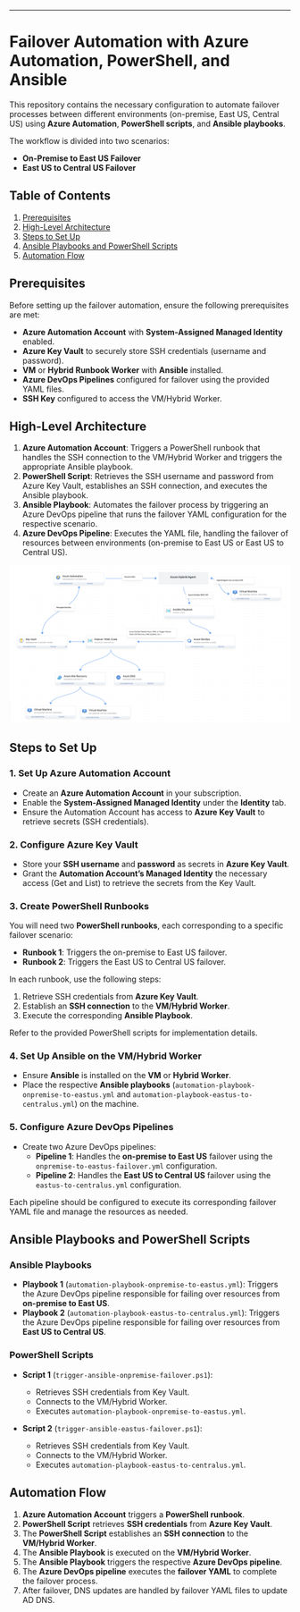 ---

# Failover Automation with Azure Automation, PowerShell, and Ansible

This repository contains the necessary configuration to automate failover processes between different environments (on-premise, East US, Central US) using **Azure Automation**, **PowerShell scripts**, and **Ansible playbooks**.

The workflow is divided into two scenarios:

- **On-Premise to East US Failover**
- **East US to Central US Failover**

## Table of Contents

1. [Prerequisites](#prerequisites)
2. [High-Level Architecture](#high-level-architecture)
3. [Steps to Set Up](#steps-to-set-up)
4. [Ansible Playbooks and PowerShell Scripts](#ansible-playbooks-and-powershell-scripts)
5. [Automation Flow](#automation-flow)

## Prerequisites

Before setting up the failover automation, ensure the following prerequisites are met:

- **Azure Automation Account** with **System-Assigned Managed Identity** enabled.
- **Azure Key Vault** to securely store SSH credentials (username and password).
- **VM** or **Hybrid Runbook Worker** with **Ansible** installed.
- **Azure DevOps Pipelines** configured for failover using the provided YAML files.
- **SSH Key** configured to access the VM/Hybrid Worker.

## High-Level Architecture

1. **Azure Automation Account**: Triggers a PowerShell runbook that handles the SSH connection to the VM/Hybrid Worker and triggers the appropriate Ansible playbook.
2. **PowerShell Script**: Retrieves the SSH username and password from Azure Key Vault, establishes an SSH connection, and executes the Ansible playbook.
3. **Ansible Playbook**: Automates the failover process by triggering an Azure DevOps pipeline that runs the failover YAML configuration for the respective scenario.
4. **Azure DevOps Pipeline**: Executes the YAML file, handling the failover of resources between environments (on-premise to East US or East US to Central US).

![High-Level Architecture Diagram](images/architecture-diagram.png)

## Steps to Set Up

### 1. Set Up Azure Automation Account

- Create an **Azure Automation Account** in your subscription.
- Enable the **System-Assigned Managed Identity** under the **Identity** tab.
- Ensure the Automation Account has access to **Azure Key Vault** to retrieve secrets (SSH credentials).

### 2. Configure Azure Key Vault

- Store your **SSH username** and **password** as secrets in **Azure Key Vault**.
- Grant the **Automation Account’s Managed Identity** the necessary access (Get and List) to retrieve the secrets from the Key Vault.

### 3. Create PowerShell Runbooks

You will need two **PowerShell runbooks**, each corresponding to a specific failover scenario:

- **Runbook 1**: Triggers the on-premise to East US failover.
- **Runbook 2**: Triggers the East US to Central US failover.

In each runbook, use the following steps:

1. Retrieve SSH credentials from **Azure Key Vault**.
2. Establish an **SSH connection** to the **VM/Hybrid Worker**.
3. Execute the corresponding **Ansible Playbook**.

Refer to the provided PowerShell scripts for implementation details.

### 4. Set Up Ansible on the VM/Hybrid Worker

- Ensure **Ansible** is installed on the **VM** or **Hybrid Worker**.
- Place the respective **Ansible playbooks** (`automation-playbook-onpremise-to-eastus.yml` and `automation-playbook-eastus-to-centralus.yml`) on the machine.

### 5. Configure Azure DevOps Pipelines

- Create two Azure DevOps pipelines:
  - **Pipeline 1**: Handles the **on-premise to East US** failover using the `onpremise-to-eastus-failover.yml` configuration.
  - **Pipeline 2**: Handles the **East US to Central US** failover using the `eastus-to-centralus.yml` configuration.

Each pipeline should be configured to execute its corresponding failover YAML file and manage the resources as needed.

## Ansible Playbooks and PowerShell Scripts

### Ansible Playbooks

- **Playbook 1** (`automation-playbook-onpremise-to-eastus.yml`): Triggers the Azure DevOps pipeline responsible for failing over resources from **on-premise to East US**.
- **Playbook 2** (`automation-playbook-eastus-to-centralus.yml`): Triggers the Azure DevOps pipeline responsible for failing over resources from **East US to Central US**.

### PowerShell Scripts

- **Script 1** (`trigger-ansible-onpremise-failover.ps1`):

  - Retrieves SSH credentials from Key Vault.
  - Connects to the VM/Hybrid Worker.
  - Executes `automation-playbook-onpremise-to-eastus.yml`.

- **Script 2** (`trigger-ansible-eastus-failover.ps1`):
  - Retrieves SSH credentials from Key Vault.
  - Connects to the VM/Hybrid Worker.
  - Executes `automation-playbook-eastus-to-centralus.yml`.

## Automation Flow

1. **Azure Automation Account** triggers a **PowerShell runbook**.
2. **PowerShell Script** retrieves **SSH credentials** from **Azure Key Vault**.
3. The **PowerShell Script** establishes an **SSH connection** to the **VM/Hybrid Worker**.
4. The **Ansible Playbook** is executed on the **VM/Hybrid Worker**.
5. The **Ansible Playbook** triggers the respective **Azure DevOps pipeline**.
6. The **Azure DevOps pipeline** executes the **failover YAML** to complete the failover process.
7. After failover, DNS updates are handled by failover YAML files to update AD DNS.
